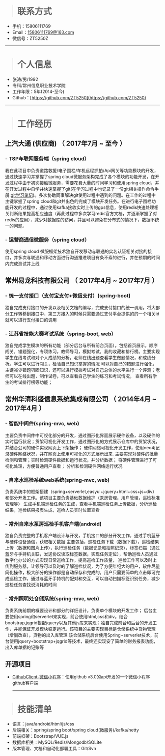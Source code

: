 
> # 联系方式

- 手机：15806111769
- Email：15806111769@163.com
- 微信号：ZT5250Z

---

> # 个人信息

 - 张涛/男/1992 
 - 专科/常州信息职业技术学院 
 - 工作年限：5年(2014-至今)
 - Github：[https://github.com/ZT5250](https://github.com/ZT5250)
 
---

> # 工作经历

## 上汽大通 (供应商) （ 2017年7月 ~ 至今 ）

### - TSP车联网服务端（spring cloud）

我在此项目中负责道路救援/电子围栏/车机远程抓拍/Api网关等功能模块的开发，通过快速学习并掌握了spring cloud微服务架构完成了各个模块的功能开发，在开发过程中由于初次接触微服务，需要花费大量的时间学习和使用spring cloud，并在开发过程中自学并快速掌握了git(在学习过程中也记录了一份git相关操作命令手册:[git学习笔记](https://github.com/ZT5250/gitLearning))。多次协助同事解决git使用过程中遇到的问题。在工作的过程中主键掌握了spring cloud和git并出色的完成了模块开发任务。在进行电子围栏功能开发的过程中，通过使用kafka接收实时上传的gps信息，使用redis快速处理相关判断结果提高相应速度（再此过程中多次学习redis官方文档，并逐渐掌握了对redis的应用），减少对数据库的访问，并且可以避免在分布式的情况下，数据不统一的问题。


### - 运营商通信微服务（spring cloud）
使用spring cloud 微服框架技术独自开发移动与联通的实名认证相关对接的接口，并多次与联通和移动方面进行沟通推进项目有条不紊的进行，并在预期的时间内完成测试并上线

  
## 常州易龙科技有限公司 （ 2017年4月 ~ 2017年7月 ）

### - 统一支付接口（支付宝支付+微信支付）(spring-boot)
独自完成支付接口的开发以及相关文档的编写，完成支付接口的统一调用，将大部分工作转移到接口中，第三方接入的时候只需要通过支付平台提供的的一个相关id就可以进行支付接口的调用


### - 江苏省技能大赛考试系统（spring-boot, web）
独自完成学生模块的所有功能（部分后台与所有前台页面），包括首页展示，顺序闯关，错题强化，专项练习，教师导习，模拟考试，我的收藏和排行榜。主要实现学生在线考试和对个人成绩的分析，老师在线出题查看学生做题情况，和成绩分析。学生可以进行闯关，检验自己知识掌握的情况 可以对自己的错题进行强化，主键减少错题巩固知识，还可以进行模拟考试对自己总体的水平进行一个评测；老师可以在线出题，制作试卷，可以查看自己学生的练习和考试情况， 查看所有学生的考试排行榜等功能；

## 常州华清科盛信息系统集成有限公司 （ 2014年4月 ~ 2017年4月 ）

### - 智能中间件(spring-mvc, web)
主要负责中间件中可视化部分的开发，通过图形化界面展示硬件设备，以及硬件的实时运行状况；货架可视化开发工作，通过图形化的方式展示仓库中的货架状况，并结合公司的硬件实现网页上下架操作； 硬件网络可视化开发工作，使用neo4j记录硬件网络状况，并在网页上使用可视化的方式展示出来.
主要实现对硬件的批量检测和管理；实时检测硬件数据和运行状况，并分析数据； 将硬件管理进行了可视化处理，方便普通用户查看； 分析和检测硬件网络运行状况


### - 自来水巡检系统web系统(spring-mvc, web)
负责系统中的框架搭建（spring+serverlet,easyui+jquery+html+css+js+div）和部分开发工作。该项目主要负责基础数据维护（泵房管理，用户管理，巡检标准管理等） 生成手机端巡检任务的生成，查看手机端巡检任务上传数据，分析巡检结果，巡检结果报表生成，巡检人员实时位置查看

### - 常州自来水泵房巡检手机客户端(android)
独自负责完整的手机客户端设计与开发，手机接口的部分开发工作，通过手机蓝牙与硬件设备通信，获取相关数据 主要包括，巡检任务下载（数据下载），巡检结果上传（数据和图片上传），执行巡检任务（数据记录和拍照记录），标签扫描（通过蓝牙与手持机关联，发送协议读取标签数据，实现任务定位），帮助巡检人员通过数字化办公的方式实现日常巡检工作，提高巡检工作质量， 巡检工作可以及时上传到服务器，让领导可以及时的了解巡检状况，为了方便年纪大的用户，软件尽量简化操作，极大部分的操作都是自动保存和完成的，用户只需要简单的点击即可完成巡检工作，通过与蓝牙手持机的配对和交互，可以自动扫描标签识别任务，减少巡检任务查找说消耗的时间

### - 常州照明处仓储系统(spring-mvc, web)
  负责系统前期的概要设计和部分的详细设计，负责单个模块的开发工作； 后台主要使用spring和serverlet来实现，前台使用html,css和div，结合bootstrap,jqgrid搭配jquery以及其他js库来实现；独自完成前台和后台的开发工作，并能保证开发模块稳定运行。该项目的主要实现目标是仓储系统中货物管理（增删改查），货物的出入库管理 该仓储系统后台使用Spring+serverlet技术，前台使用jquery+bootstrap+jqgrid等技术，最终还实现安了简单的财务报表功能，出入库单据的记账等

## 开源项目

  - [GithubClient-微信小程序](https://github.com/ZT5250/GitHubClient)：使用github v3.0的api开发的一个微信小程序github客户端
 
    ---
    
> # 技能清单

- 语言：java/android/html/js/css
- 后端相关：spring/spring boot/spring cloud(微服务)/kafka/netty
- 前端框架：Bootstrap/VUE.js
- 数据库相关：MySQL/Redis/Mongodb/SQLite
- 版本管理、文档和自动化部署工具：Git/Svn
      
    

